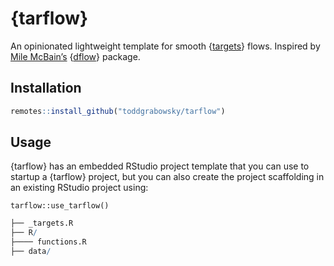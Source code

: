 {tarflow}
================

An opinionated lightweight template for smooth
{[targets](https://github.com/wlandau/targets)} flows. Inspired by [Mile
McBain’s](https://github.com/MilesMcBain) {[dflow]()} package.

## Installation

``` r
remotes::install_github("toddgrabowsky/tarflow")
```

## Usage

{tarflow} has an embedded RStudio project template that you can use to
startup a {tarflow} project, but you can also create the project
scaffolding in an existing RStudio project using:

`tarflow::use_tarflow()`

``` r
├── _targets.R
├── R/
├──── functions.R
├── data/
```
